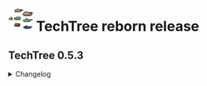 # ![GitHub Logo](/.github/atechtree.png) TechTree reborn release 

## TechTree 0.5.3
<details>
  <summary>Changelog</summary>
  
  ### 0.5.3
  - automatical layout database update
  - layout selection in-game  
  
</details>

